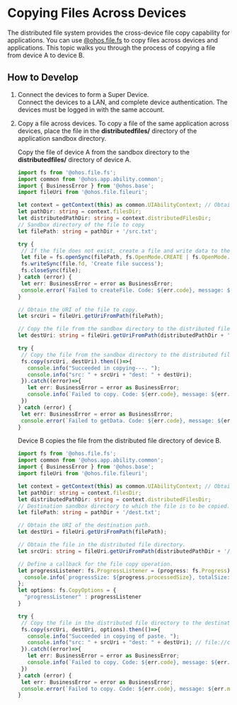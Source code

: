 # Copying Files Across Devices

The distributed file system provides the cross-device file copy capability for applications. You can use [@ohos.file.fs](../reference/apis-core-file-kit/js-apis-file-fs.md) to copy files across devices and applications. This topic walks you through the process of copying a file from device A to device B.

## How to Develop

1. Connect the devices to form a Super Device.<br>
   Connect the devices to a LAN, and complete device authentication. The devices must be logged in with the same account.

2. Copy a file across devices. To copy a file of the same application across devices, place the file in the **distributedfiles/** directory of the application sandbox directory.

   Copy the file of device A from the sandbox directory to the **distributedfiles/** directory of device A.

   ```ts
   import fs from '@ohos.file.fs';
   import common from '@ohos.app.ability.common';
   import { BusinessError } from '@ohos.base';
   import fileUri from '@ohos.file.fileuri';

   let context = getContext(this) as common.UIAbilityContext; // Obtain the UIAbilityContext of device A.
   let pathDir: string = context.filesDir;
   let distributedPathDir: string = context.distributedFilesDir;
   // Sandbox directory of the file to copy
   let filePath: string = pathDir + '/src.txt';
   
   try {
    // If the file does not exist, create a file and write data to the file created.
    let file = fs.openSync(filePath, fs.OpenMode.CREATE | fs.OpenMode.READ_WRITE);
    fs.writeSync(file.fd, 'Create file success');
    fs.closeSync(file);
   } catch (error) {
    let err: BusinessError = error as BusinessError;
    console.error(`Failed to createFile. Code: ${err.code}, message: ${err.message}`);
   }

   // Obtain the URI of the file to copy.
   let srcUri = fileUri.getUriFromPath(filePath);
   
   // Copy the file from the sandbox directory to the distributed file directory.
   let destUri: string = fileUri.getUriFromPath(distributedPathDir + '/src.txt');

   try {
    // Copy the file from the sandbox directory to the distributed file directory.
    fs.copy(srcUri, destUri).then(()=>{
      console.info("Succeeded in copying---. ");
      console.info("src: " + srcUri + "dest: " + destUri);
    }).catch((error)=>{
      let err: BusinessError = error as BusinessError;
      console.info(`Failed to copy. Code: ${err.code}, message: ${err.message}`);
    })
   } catch (error) {
    let err: BusinessError = error as BusinessError;
    console.error(`Failed to getData. Code: ${err.code}, message: ${err.message}`);
   }
   ```

   Device B copies the file from the distributed file directory of device B.

   ```ts
   import fs from '@ohos.file.fs';
   import common from '@ohos.app.ability.common';
   import { BusinessError } from '@ohos.base';
   import fileUri from '@ohos.file.fileuri';

   let context = getContext(this) as common.UIAbilityContext; // Obtain the UIAbilityContext of device B.
   let pathDir: string = context.filesDir;
   let distributedPathDir: string = context.distributedFilesDir;
   // Destination sandbox directory to which the file is to be copied.
   let filePath: string = pathDir + '/dest.txt';

   // Obtain the URI of the destination path.
   let destUri = fileUri.getUriFromPath(filePath);

   // Obtain the file in the distributed file directory.
   let srcUri: string = fileUri.getUriFromPath(distributedPathDir + '/src.txt');

   // Define a callback for the file copy operation.
   let progressListener: fs.ProgressListener = (progress: fs.Progress) => {
     console.info(`progressSize: ${progress.processedSize}, totalSize: ${progress.totalSize}`);
   };
   let options: fs.CopyOptions = {
     "progressListener" : progressListener
   }

   try {
    // Copy the file in the distributed file directory to the destination sandbox directory.
    fs.copy(srcUri, destUri, options).then(()=>{
      console.info("Succeeded in copying of paste. ");
      console.info("src: " + srcUri + "dest: " + destUri); // file://com.example.myapplication/data/storage/el2/distributedfiles/src.txt
    }).catch((error)=>{
      let err: BusinessError = error as BusinessError;
      console.info(`Failed to copy. Code: ${err.code}, message: ${err.message}`);
    })
   } catch (error) {
    let err: BusinessError = error as BusinessError;
    console.error(`Failed to copy. Code: ${err.code}, message: ${err.message}`);
   }
   ```
